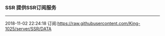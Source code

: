 ### SSR 提供SSR订阅服务
---
2018-11-02 22:24:18 订阅:https://raw.githubusercontent.com/King-1025/server/SSR/DATA
